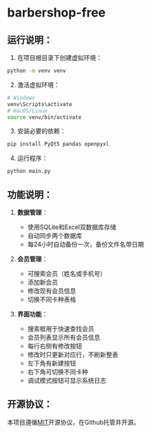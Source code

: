 # barbershop-free

## 运行说明：

1. 在项目根目录下创建虚拟环境：
```bash
python -m venv venv
```

2. 激活虚拟环境：
```bash
# Windows
venv\Scripts\activate
# macOS/Linux
source venv/bin/activate
```

3. 安装必要的依赖：
```bash
pip install PyQt5 pandas openpyxl
```

4. 运行程序：
```bash
python main.py
```

## 功能说明：

1. **数据管理**：
   - 使用SQLite和Excel双数据库存储
   - 自动同步两个数据库
   - 每24小时自动备份一次，备份文件名带日期

2. **会员管理**：
   - 可搜索会员（姓名或手机号）
   - 添加新会员
   - 修改现有会员信息
   - 切换不同卡种表格

3. **界面功能**：
   - 搜索框用于快速查找会员
   - 会员列表显示所有会员信息
   - 每行右侧有修改按钮
   - 修改时只更新对应行，不刷新整表
   - 左下角有新建按钮
   - 右下角可切换不同卡种
   - 调试模式按钮可显示系统日志

## 开源协议：
本项目遵循<a href='./LICENSE'>MIT</a>开源协议，在Github托管并开源。

